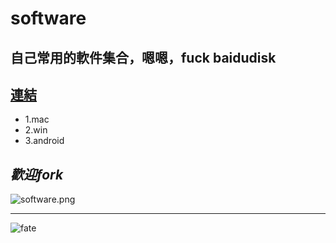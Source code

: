 # software
## __自己常用的軟件集合，嗯嗯，fuck baidudisk__


## [連結](https://github.com/woshizhd/software)


- 1.mac
- 2.win
- 3.android
## _歡迎fork_

![software.png](https://i.loli.net/2018/04/11/5ace1407054c0.png)


___
![fate](https://i.loli.net/2018/04/10/5acc9ae74f05e.jpg)
